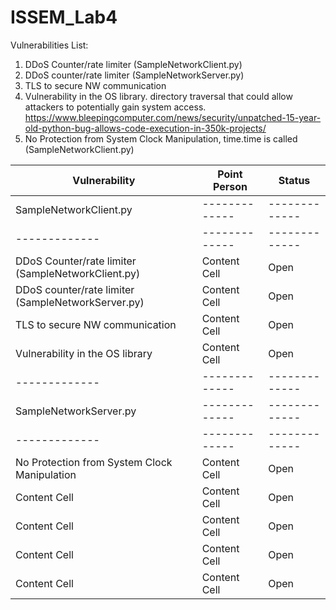 # ISSEM_Lab4

Vulnerabilities List:


1. DDoS Counter/rate limiter (SampleNetworkClient.py)
2. DDoS counter/rate limiter (SampleNetworkServer.py)
3. TLS to secure NW communication
4. Vulnerability in the OS library. directory traversal that could allow attackers to potentially gain system access. https://www.bleepingcomputer.com/news/security/unpatched-15-year-old-python-bug-allows-code-execution-in-350k-projects/
5. No Protection from System Clock Manipulation, time.time is called (SampleNetworkClient.py)

| Vulnerability  | Point Person  |  Status       | 
| -------------  | ------------- | ------------- | 
| SampleNetworkClient.py  | ------------- | ------------- | 
| -------------  | ------------- | ------------- | 
| DDoS Counter/rate limiter (SampleNetworkClient.py)   | Content Cell  | Open  |
| DDoS counter/rate limiter (SampleNetworkServer.py)  | Content Cell  | Open  |
| TLS to secure NW communication   | Content Cell  | Open  |
| Vulnerability in the OS library   | Content Cell  | Open  | directory traversal that could allow attackers to potentially gain system access. https://www.bleepingcomputer.com/news/security/unpatched-15-year-old-python-bug-allows-code-execution-in-350k-projects/
| -------------  | ------------- | ------------- | 
| SampleNetworkServer.py  | ------------- | ------------- | 
| -------------  | ------------- | ------------- | 
| No Protection from System Clock Manipulation   | Content Cell  | Open  |
| Content Cell   | Content Cell  | Open  |
| Content Cell   | Content Cell  | Open  |
| Content Cell   | Content Cell  | Open  |
| Content Cell   | Content Cell  | Open  |
